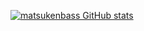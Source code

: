 [![matsukenbass GitHub stats](https://github-readme-stats.vercel.app/api?username=KenichiroHiramatsu)](https://github.com/anuraghazra/github-readme-stats&count_private=true)
